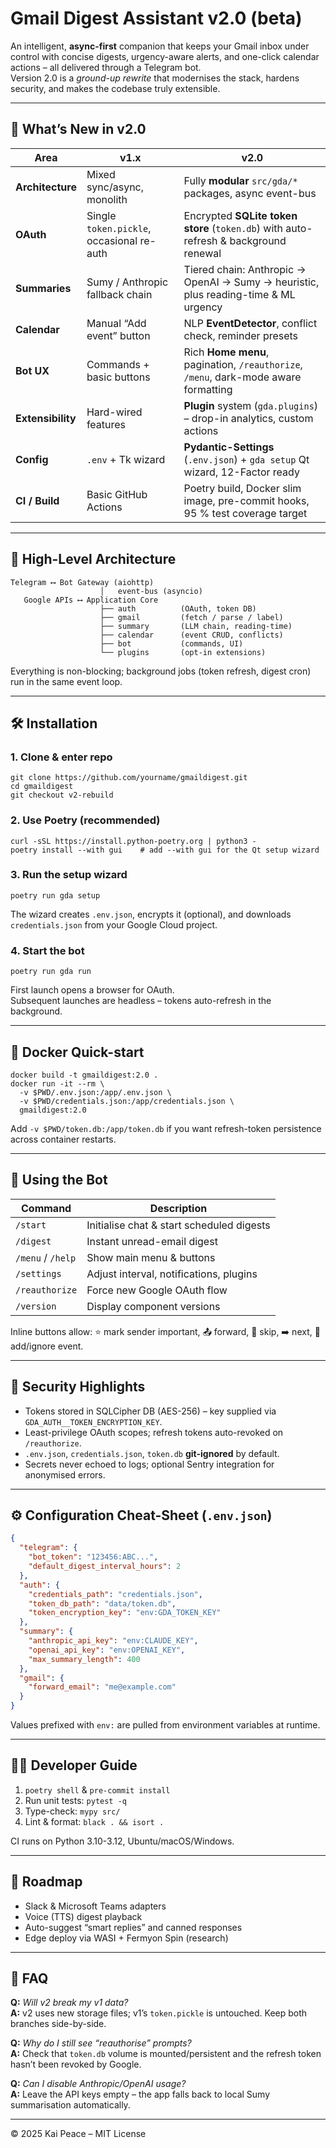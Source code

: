 # Gmail Digest Assistant v2.0 (beta)

An intelligent, **async-first** companion that keeps your Gmail inbox under control with concise digests, urgency-aware alerts, and one-click calendar actions – all delivered through a Telegram bot.  
Version 2.0 is a _ground-up rewrite_ that modernises the stack, hardens security, and makes the codebase truly extensible.

---

## 🚀 What’s New in v2.0
| Area | v1.x | **v2.0** |
|------|------|----------|
| **Architecture** | Mixed sync/async, monolith | Fully **modular** `src/gda/*` packages, async event-bus |
| **OAuth** | Single `token.pickle`, occasional re-auth | Encrypted **SQLite token store** (`token.db`) with auto-refresh & background renewal |
| **Summaries** | Sumy / Anthropic fallback chain | Tiered chain: Anthropic → OpenAI → Sumy → heuristic, plus reading-time & ML urgency |
| **Calendar** | Manual “Add event” button | NLP **EventDetector**, conflict check, reminder presets |
| **Bot UX** | Commands + basic buttons | Rich **Home menu**, pagination, `/reauthorize`, `/menu`, dark-mode aware formatting |
| **Extensibility** | Hard-wired features | **Plugin** system (`gda.plugins`) – drop-in analytics, custom actions |
| **Config** | `.env` + Tk wizard | **Pydantic-Settings** (`.env.json`) + `gda setup` Qt wizard, 12-Factor ready |
| **CI / Build** | Basic GitHub Actions | Poetry build, Docker slim image, pre-commit hooks, 95 % test coverage target |

---

## 📐 High-Level Architecture
```
Telegram ⟷ Bot Gateway (aiohttp)
                    │   event-bus (asyncio)
   Google APIs ⟷ Application Core
                    ├── auth          (OAuth, token DB)
                    ├── gmail         (fetch / parse / label)
                    ├── summary       (LLM chain, reading-time)
                    ├── calendar      (event CRUD, conflicts)
                    ├── bot           (commands, UI)
                    └── plugins       (opt-in extensions)
```
Everything is non-blocking; background jobs (token refresh, digest cron) run in the same event loop.

---

## 🛠 Installation

### 1. Clone & enter repo
```
git clone https://github.com/yourname/gmaildigest.git
cd gmaildigest
git checkout v2-rebuild
```

### 2. Use Poetry (recommended)
```
curl -sSL https://install.python-poetry.org | python3 -
poetry install --with gui    # add --with gui for the Qt setup wizard
```

### 3. Run the setup wizard
```
poetry run gda setup
```
The wizard creates `.env.json`, encrypts it (optional), and downloads `credentials.json` from your Google Cloud project.

### 4. Start the bot
```
poetry run gda run
```
First launch opens a browser for OAuth.  
Subsequent launches are headless – tokens auto-refresh in the background.

---

## 🐳 Docker Quick-start
```
docker build -t gmaildigest:2.0 .
docker run -it --rm \
  -v $PWD/.env.json:/app/.env.json \
  -v $PWD/credentials.json:/app/credentials.json \
  gmaildigest:2.0
```
Add `-v $PWD/token.db:/app/token.db` if you want refresh-token persistence across container restarts.

---

## 💬 Using the Bot

| Command | Description |
|---------|-------------|
| `/start` | Initialise chat & start scheduled digests |
| `/digest` | Instant unread-email digest |
| `/menu` / `/help` | Show main menu & buttons |
| `/settings` | Adjust interval, notifications, plugins |
| `/reauthorize` | Force new Google OAuth flow |
| `/version` | Display component versions |

Inline buttons allow: ⭐ mark sender important, 📤 forward, 🚫 skip, ➡️ next, 📅 add/ignore event.

---

## 🔐 Security Highlights
* Tokens stored in SQLCipher DB (AES-256) – key supplied via `GDA_AUTH__TOKEN_ENCRYPTION_KEY`.
* Least-privilege OAuth scopes; refresh tokens auto-revoked on `/reauthorize`.
* `.env.json`, `credentials.json`, `token.db` **git-ignored** by default.
* Secrets never echoed to logs; optional Sentry integration for anonymised errors.

---

## ⚙️ Configuration Cheat-Sheet (`.env.json`)
```json
{
  "telegram": {
    "bot_token": "123456:ABC...",
    "default_digest_interval_hours": 2
  },
  "auth": {
    "credentials_path": "credentials.json",
    "token_db_path": "data/token.db",
    "token_encryption_key": "env:GDA_TOKEN_KEY"
  },
  "summary": {
    "anthropic_api_key": "env:CLAUDE_KEY",
    "openai_api_key": "env:OPENAI_KEY",
    "max_summary_length": 400
  },
  "gmail": {
    "forward_email": "me@example.com"
  }
}
```
Values prefixed with `env:` are pulled from environment variables at runtime.

---

## 🧑‍💻 Developer Guide
1. `poetry shell` & `pre-commit install`
2. Run unit tests: `pytest -q`
3. Type-check: `mypy src/`
4. Lint & format: `black . && isort .`

CI runs on Python 3.10-3.12, Ubuntu/macOS/Windows.

---

## 📅 Roadmap
* Slack & Microsoft Teams adapters  
* Voice (TTS) digest playback  
* Auto-suggest “smart replies” and canned responses  
* Edge deploy via WASI + Fermyon Spin (research)

---

## 🙋 FAQ

**Q:** _Will v2 break my v1 data?_  
**A:** v2 uses new storage files; v1’s `token.pickle` is untouched. Keep both branches side-by-side.

**Q:** _Why do I still see “reauthorise” prompts?_  
**A:** Check that `token.db` volume is mounted/persistent and the refresh token hasn’t been revoked by Google.

**Q:** _Can I disable Anthropic/OpenAI usage?_  
**A:** Leave the API keys empty – the app falls back to local Sumy summarisation automatically.

---

© 2025 Kai Peace – MIT License

